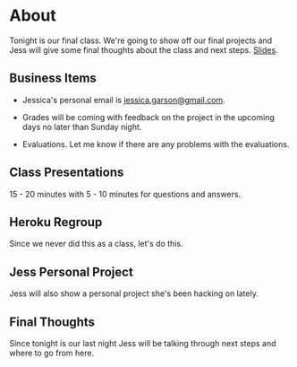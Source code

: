 # About
Tonight is our final class. We're going to show off our final projects and Jess will give some final thoughts about the class and next steps. [Slides](http://jessicagarson.com/python-capstone-dec-20/#/).

## Business Items
- Jessica's personal email is jessica.garson@gmail.com.

- Grades will be coming with feedback on the project in the upcoming days no later than Sunday night.

- Evaluations. Let me know if there are any problems with the evaluations.

## Class Presentations
15 - 20 minutes with 5 - 10 minutes for questions and answers.

## Heroku Regroup
Since we never did this as a class, let's do this. 

## Jess Personal Project
Jess will also show a personal project she's been hacking on lately.

## Final Thoughts
Since tonight is our last night Jess will be talking through next steps and where to go from here.
